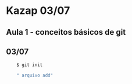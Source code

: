 # Kazap 03/07 
## Aula 1 - conceitos básicos de git
## 03/07

```bash
    $ git init

    " arquivo add"
```